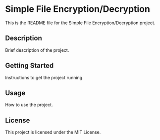 # Simple File Encryption/Decryption

This is the README file for the Simple File Encryption/Decryption project.

## Description

Brief description of the project.

## Getting Started

Instructions to get the project running.

## Usage

How to use the project.

## License

This project is licensed under the MIT License.